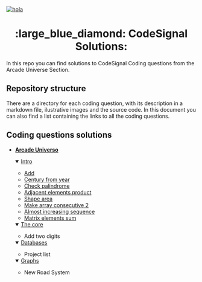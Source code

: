 [![hola](https://app.codesignal.com/img/logos/logo_white.svg)](https://app.codesignal.com/login) 
<p></p>
<span align="center"> <h1> :large_blue_diamond: CodeSignal Solutions: </h1> </span>

In this repo you can find solutions to CodeSignal Coding questions from the Arcade Universe Section.

## Repository structure
There are a directory for each coding question, with its description in a markdown file, ilustrative images and the source code.
In this document you can also find a list containing the links to all the coding questions.

## Coding questions solutions

- [**Arcade Universo**](https://app.codesignal.com/arcade)
    <details open>
           <summary> <a href="https://app.codesignal.com/arcade/intro">Intro</a></summary>

     - [Add](Add/add.md)
     - [Century from year]()
     - [Check palindrome]()
     - [Adjacent elements product]()
     - [Shape area]()
     - [Make array consecutive 2]()
     - [Almost increasing sequence]()
     - [Matrix elements sum]()
 
     </details>
    <details open>
           <summary> <a href="hola.com">The core</a></summary>
         
     - Add two digits
      
     </details>
    <details open>
           <summary> <a href="hola.com">Databases</a></summary>
         
     - Project list
      
     </details>
    <details open>
           <summary> <a href="hola.com">Graphs</a></summary>
         
     - New Road System
      
     </details>


